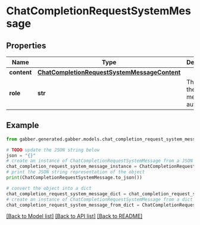 # ChatCompletionRequestSystemMessage


## Properties

Name | Type | Description | Notes
------------ | ------------- | ------------- | -------------
**content** | [**ChatCompletionRequestSystemMessageContent**](ChatCompletionRequestSystemMessageContent.md) |  | 
**role** | **str** | The role of the messages author. | 

## Example

```python
from gabber.generated.gabber.models.chat_completion_request_system_message import ChatCompletionRequestSystemMessage

# TODO update the JSON string below
json = "{}"
# create an instance of ChatCompletionRequestSystemMessage from a JSON string
chat_completion_request_system_message_instance = ChatCompletionRequestSystemMessage.from_json(json)
# print the JSON string representation of the object
print(ChatCompletionRequestSystemMessage.to_json())

# convert the object into a dict
chat_completion_request_system_message_dict = chat_completion_request_system_message_instance.to_dict()
# create an instance of ChatCompletionRequestSystemMessage from a dict
chat_completion_request_system_message_from_dict = ChatCompletionRequestSystemMessage.from_dict(chat_completion_request_system_message_dict)
```
[[Back to Model list]](../README.md#documentation-for-models) [[Back to API list]](../README.md#documentation-for-api-endpoints) [[Back to README]](../README.md)


